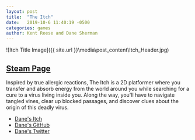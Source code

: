 ```yaml
---
layout: post
title:  "The Itch"
date:   2019-10-6 11:40:19 -0500
categories: games
author: Kent Reese and Dane Sherman
---
```


![Itch Title Image]({{ site.url }}\media\post_content\Itch_Header.jpg)


## [Steam Page](https://store.steampowered.com/app/1095520/The_Itch/)

Inspired by true allergic reactions, The Itch is a 2D platformer where you transfer and absorb energy from the world around you while searching for a cure to a virus living inside you. Along the way, you'll have to navigate tangled vines, clear up blocked passages, and discover clues about the origin of this deadly virus.

* [Dane's Itch](https://dayn9.itch.io/)
* [Dane's GitHub](https://github.com/Dayn9)
* [Dane's Twitter](https://www.twitter.com/Dazyn9)
